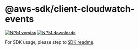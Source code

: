 # @aws-sdk/client-cloudwatch-events

[![NPM version](https://img.shields.io/npm/v/@aws-sdk/client-cloudwatch-events/beta.svg)](https://www.npmjs.com/package/@aws-sdk/client-cloudwatch-events)
[![NPM downloads](https://img.shields.io/npm/dm/@aws-sdk/client-cloudwatch-events.svg)](https://www.npmjs.com/package/@aws-sdk/client-cloudwatch-events)

For SDK usage, please step to [SDK readme](https://github.com/aws/aws-sdk-js-v3).
